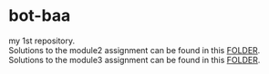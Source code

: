 # bot-baa
my 1st repository.  
Solutions to the module2 assignment can be found in this [FOLDER](https://github.com/Gautham2707/bot-baa/tree/gh-pages/module2-solution).  
Solutions to the module3 assignment can be found in this [FOLDER](https://github.com/Gautham2707/bot-baa/tree/gh-pages/module3-solution).
